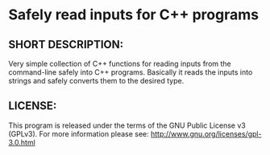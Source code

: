 # Safely read inputs for C++ programs

## SHORT DESCRIPTION:

Very simple collection of C++ functions for reading inputs from the command-line safely into C++ programs. Basically it reads the inputs into strings and safely converts them to the desired type.

## LICENSE:

This program is released under the terms of the GNU Public License v3 (GPLv3). For more information please see:
http://www.gnu.org/licenses/gpl-3.0.html